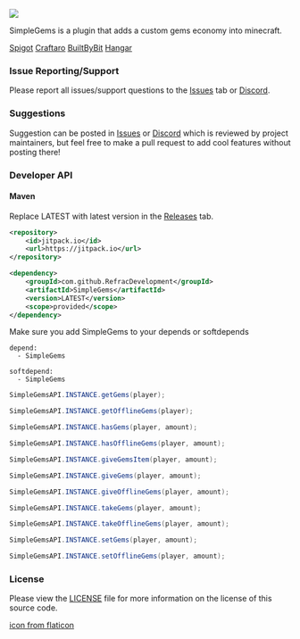 ![](https://i.imgur.com/pMKvWrk.png)

SimpleGems is a plugin that adds a custom gems economy into minecraft.

[Spigot](https://www.spigotmc.org/resources/96827/) [Craftaro](https://craftaro.com/marketplace/product/simplegems.755) [BuiltByBit](https://builtbybit.com/resources/simplegems.21583/) [Hangar](https://hangar.papermc.io/RefracDevelopment/SimpleGems/)

### Issue Reporting/Support

Please report all issues/support questions to the [Issues](https://github.com/RefracDevelopment/SimpleGems/issues) tab or [Discord](https://discord.gg/EFeSKPg739).

### Suggestions

Suggestion can be posted in [Issues](https://github.com/RefracDevelopment/SimpleGems/issues) or [Discord](https://discord.gg/EFeSKPg739) which is reviewed by project maintainers, but feel free to make a pull request to add cool features without posting there!

### Developer API
#### Maven
Replace LATEST with latest version in the [Releases](https://github.com/RefracDevelopment/SimpleGems/releases/latest) tab.
```XML
<repository>
    <id>jitpack.io</id>
    <url>https://jitpack.io</url>
</repository>

<dependency>
    <groupId>com.github.RefracDevelopment</groupId>
    <artifactId>SimpleGems</artifactId>
    <version>LATEST</version>
    <scope>provided</scope>
</dependency>
```
Make sure you add SimpleGems to your depends or softdepends
```YML
depend:
  - SimpleGems

softdepend:
  - SimpleGems
```

```JAVA
SimpleGemsAPI.INSTANCE.getGems(player);

SimpleGemsAPI.INSTANCE.getOfflineGems(player);

SimpleGemsAPI.INSTANCE.hasGems(player, amount);

SimpleGemsAPI.INSTANCE.hasOfflineGems(player, amount);

SimpleGemsAPI.INSTANCE.giveGemsItem(player, amount);

SimpleGemsAPI.INSTANCE.giveGems(player, amount);

SimpleGemsAPI.INSTANCE.giveOfflineGems(player, amount);

SimpleGemsAPI.INSTANCE.takeGems(player, amount);

SimpleGemsAPI.INSTANCE.takeOfflineGems(player, amount);

SimpleGemsAPI.INSTANCE.setGems(player, amount);

SimpleGemsAPI.INSTANCE.setOfflineGems(player, amount);
```

### License
Please view the [LICENSE](LICENSE) file for more information on the license of this source code.

[icon from flaticon](https://www.flaticon.com/)
